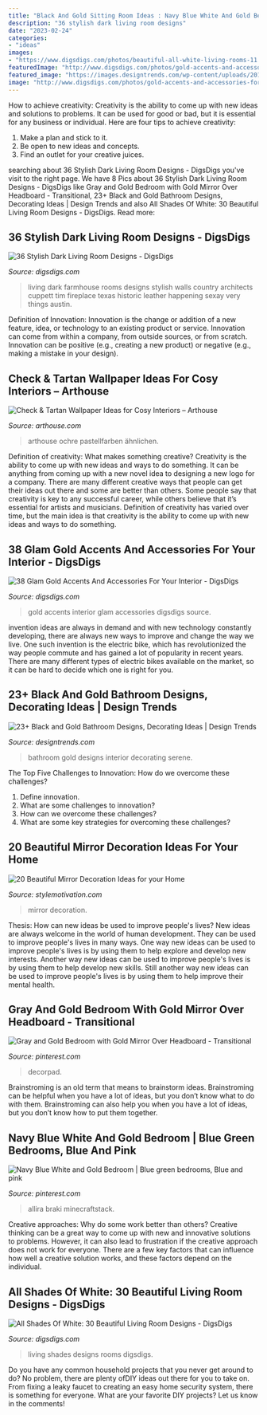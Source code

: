 ```yaml
---
title: "Black And Gold Sitting Room Ideas : Navy Blue White And Gold Bedroom"
description: "36 stylish dark living room designs"
date: "2023-02-24"
categories:
- "ideas"
images:
- "https://www.digsdigs.com/photos/beautiful-all-white-living-rooms-11.jpg"
featuredImage: "http://www.digsdigs.com/photos/gold-accents-and-accessories-for-your-interior-21.jpg"
featured_image: "https://images.designtrends.com/wp-content/uploads/2016/03/25121056/Serene-Black-and-Gold-Bathroom-Ideas.jpg"
image: "http://www.digsdigs.com/photos/gold-accents-and-accessories-for-your-interior-21.jpg"
---
```



How to achieve creativity:
Creativity is the ability to come up with new ideas and solutions to problems. It can be used for good or bad, but it is essential for any business or individual. Here are four tips to achieve creativity:
1. Make a plan and stick to it.
2. Be open to new ideas and concepts.
3. Find an outlet for your creative juices.

	

		
searching about 36 Stylish Dark Living Room Designs - DigsDigs you've visit to the right page. We have 8 Pics about 36 Stylish Dark Living Room Designs - DigsDigs like Gray and Gold Bedroom with Gold Mirror Over Headboard - Transitional, 23+ Black and Gold Bathroom Designs, Decorating Ideas | Design Trends and also All Shades Of White: 30 Beautiful Living Room Designs - DigsDigs. Read more:
		
    
## 36 Stylish Dark Living Room Designs - DigsDigs

<img loading=lazy src="http://www.digsdigs.com/photos/stylish-dark-living-room-designs-19.jpg" onerror="this.onerror=null;this.src='https://tse2.mm.bing.net/th?id=OIP.tvknlHcxxRxIJRwdqCDT9wHaLH&amp;pid=15.1';" alt="36 Stylish Dark Living Room Designs - DigsDigs">

_Source: digsdigs.com_

>living dark farmhouse rooms designs stylish walls country architects cuppett tim fireplace texas historic leather happening sexay very things austin. 

	

Definition of Innovation:
Innovation is the change or addition of a new feature, idea, or technology to an existing product or service. Innovation can come from within a company, from outside sources, or from scratch. Innovation can be positive (e.g., creating a new product) or negative (e.g., making a mistake in your design).

    
## Check &amp; Tartan Wallpaper Ideas For Cosy Interiors – Arthouse

<img loading=lazy src="http://cdn.shopify.com/s/files/1/0252/5246/2637/articles/5c76fe2ade77fe547900003b_1024x1024.jpg?v=1600674707" onerror="this.onerror=null;this.src='https://tse2.mm.bing.net/th?id=OIP.6PQJ9p7U4geQtV2kBS5tNAHaHV&amp;pid=15.1';" alt="Check &amp; Tartan Wallpaper Ideas for Cosy Interiors – Arthouse">

_Source: arthouse.com_

>arthouse ochre pastellfarben ähnlichen. 

	

Definition of creativity: What makes something creative?
Creativity is the ability to come up with new ideas and ways to do something. It can be anything from coming up with a new novel idea to designing a new logo for a company. There are many different creative ways that people can get their ideas out there and some are better than others. Some people say that creativity is key to any successful career, while others believe that it’s essential for artists and musicians. Definition of creativity has varied over time, but the main idea is that creativity is the ability to come up with new ideas and ways to do something.

    
## 38 Glam Gold Accents And Accessories For Your Interior - DigsDigs

<img loading=lazy src="http://www.digsdigs.com/photos/gold-accents-and-accessories-for-your-interior-21.jpg" onerror="this.onerror=null;this.src='https://tse4.mm.bing.net/th?id=OIP.We9RT9O-ixIiE-2rg9h7JAHaLL&amp;pid=15.1';" alt="38 Glam Gold Accents And Accessories For Your Interior - DigsDigs">

_Source: digsdigs.com_

>gold accents interior glam accessories digsdigs source. 

	

invention ideas are always in demand and with new technology constantly developing, there are always new ways to improve and change the way we live. One such invention is the electric bike, which has revolutionized the way people commute and has gained a lot of popularity in recent years. There are many different types of electric bikes available on the market, so it can be hard to decide which one is right for you.

    
## 23+ Black And Gold Bathroom Designs, Decorating Ideas | Design Trends

<img loading=lazy src="https://images.designtrends.com/wp-content/uploads/2016/03/25121056/Serene-Black-and-Gold-Bathroom-Ideas.jpg" onerror="this.onerror=null;this.src='https://tse2.mm.bing.net/th?id=OIP.pG-ace30M1c8N7V6mVIw-QHaKg&amp;pid=15.1';" alt="23+ Black and Gold Bathroom Designs, Decorating Ideas | Design Trends">

_Source: designtrends.com_

>bathroom gold designs interior decorating serene. 

	

The Top Five Challenges to Innovation: How do we overcome these challenges?
1. Define innovation.
2. What are some challenges to innovation? 
3. How can we overcome these challenges? 
4. What are some key strategies for overcoming these challenges?

    
## 20 Beautiful Mirror Decoration Ideas For Your Home

<img loading=lazy src="https://cdn.homebnc.com/homeimg/2017/03/26-mirror-decoration-ideas-homebnc.jpg" onerror="this.onerror=null;this.src='https://tse1.mm.bing.net/th?id=OIP.XJ01ZKIotiMVXTmGddFs_gHaLa&amp;pid=15.1';" alt="20 Beautiful Mirror Decoration Ideas for your Home">

_Source: stylemotivation.com_

>mirror decoration. 

	

Thesis: How can new ideas be used to improve people's lives?
New ideas are always welcome in the world of human development. They can be used to improve people's lives in many ways. One way new ideas can be used to improve people's lives is by using them to help explore and develop new interests. Another way new ideas can be used to improve people's lives is by using them to help develop new skills. Still another way new ideas can be used to improve people's lives is by using them to help improve their mental health.

    
## Gray And Gold Bedroom With Gold Mirror Over Headboard - Transitional

<img loading=lazy src="https://i.pinimg.com/736x/05/40/e4/0540e46aa6a9c4d84c147c42e296323f--wingback-headboard-tufted-headboards.jpg" onerror="this.onerror=null;this.src='https://tse2.mm.bing.net/th?id=OIP.iAHJr7c2Mg1UVGLAfWAVDQHaKp&amp;pid=15.1';" alt="Gray and Gold Bedroom with Gold Mirror Over Headboard - Transitional">

_Source: pinterest.com_

>decorpad. 

	

Brainstroming is an old term that means to brainstorm ideas. Brainstroming can be helpful when you have a lot of ideas, but you don’t know what to do with them. Brainstroming can also help you when you have a lot of ideas, but you don’t know how to put them together.

    
## Navy Blue White And Gold Bedroom | Blue Green Bedrooms, Blue And Pink

<img loading=lazy src="https://i.pinimg.com/736x/72/b0/b8/72b0b8762f079e45018469a346366b75.jpg" onerror="this.onerror=null;this.src='https://tse3.mm.bing.net/th?id=OIP.BF4zDVHe5T5qJ3nfYtgakQHaJ3&amp;pid=15.1';" alt="Navy Blue White and Gold Bedroom | Blue green bedrooms, Blue and pink">

_Source: pinterest.com_

>allira braki minecraftstack. 

	

Creative approaches: Why do some work better than others?
Creative thinking can be a great way to come up with new and innovative solutions to problems. However, it can also lead to frustration if the creative approach does not work for everyone. There are a few key factors that can influence how well a creative solution works, and these factors depend on the individual.

    
## All Shades Of White: 30 Beautiful Living Room Designs - DigsDigs

<img loading=lazy src="https://www.digsdigs.com/photos/beautiful-all-white-living-rooms-11.jpg" onerror="this.onerror=null;this.src='https://tse2.mm.bing.net/th?id=OIP.DNPSjdqGpAx6Hl_mnceUhAHaLG&amp;pid=15.1';" alt="All Shades Of White: 30 Beautiful Living Room Designs - DigsDigs">

_Source: digsdigs.com_

>living shades designs rooms digsdigs. 

	

Do you have any common household projects that you never get around to do? No problem, there are plenty ofDIY ideas out there for you to take on. From fixing a leaky faucet to creating an easy home security system, there is something for everyone. What are your favorite DIY projects? Let us know in the comments!


